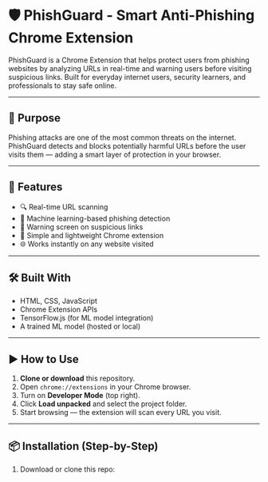 # 🛡️ PhishGuard - Smart Anti-Phishing Chrome Extension

PhishGuard is a Chrome Extension that helps protect users from phishing websites by analyzing URLs in real-time and warning users before visiting suspicious links. Built for everyday internet users, security learners, and professionals to stay safe online.

---

## 🎯 Purpose

Phishing attacks are one of the most common threats on the internet. PhishGuard detects and blocks potentially harmful URLs before the user visits them — adding a smart layer of protection in your browser.

---

## 🚀 Features

- 🔍 Real-time URL scanning
- 🧠 Machine learning-based phishing detection
- 🚫 Warning screen on suspicious links
- 🧩 Simple and lightweight Chrome extension
- 🌐 Works instantly on any website visited

---

## 🛠️ Built With

- HTML, CSS, JavaScript
- Chrome Extension APIs
- TensorFlow.js (for ML model integration)
- A trained ML model (hosted or local)

---

## ▶️ How to Use

1. **Clone or download** this repository.
2. Open `chrome://extensions` in your Chrome browser.
3. Turn on **Developer Mode** (top right).
4. Click **Load unpacked** and select the project folder.
5. Start browsing — the extension will scan every URL you visit.

---

## 📦 Installation (Step-by-Step)

1. Download or clone this repo:
